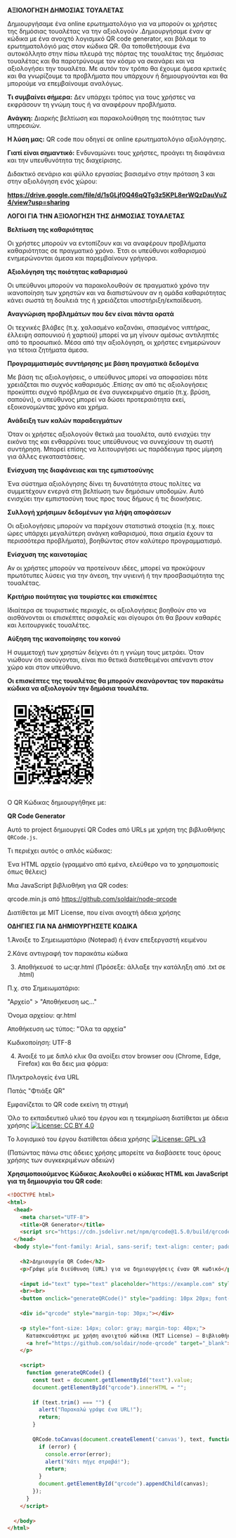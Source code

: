 **ΑΞΙΟΛΟΓΗΣΗ ΔΗΜΟΣΙΑΣ ΤΟΥΑΛΕΤΑΣ**

Δημιουργήσαμε ένα online ερωτηματολόγιο για να μπορούν οι χρήστες της δημόσιας τουαλέτας να την αξιολογούν .Δημιουργήσαμε έναν qr κώδικα με ένα ανοιχτό λογισμικό QR code generator, και βάλαμε το ερωτηματολόγιό μας στον κώδικα QR. Θα τοποθετήσουμε ένα αυτοκόλλητο στην πίσω πλευρά της πόρτας της τουαλέτας της δημόσιας τουαλέτας και θα παροτρύνουμε τον κόσμο να σκανάρει και να αξιολογήσει την τουαλέτα. Με αυτόν τον τρόπο θα έχουμε άμεσα κριτικές και θα γνωρίζουμε τα προβλήματα που υπάρχουν ή δημιουργούνται και θα μπορούμε να επεμβαίνουμε αναλόγως.

**Τι συμβαίνει σήμερα:** Δεν υπάρχει τρόπος για τους χρήστες να εκφράσουν τη γνώμη τους ή να αναφέρουν προβλήματα.

**Ανάγκη:** Διαρκής βελτίωση και παρακολούθηση της ποιότητας των υπηρεσιών.

**Η λύση μας:** QR code που οδηγεί σε online ερωτηματολόγιο αξιολόγησης.

**Γιατί είναι σημαντικό:** Ενδυναμώνει τους χρήστες, προάγει τη διαφάνεια και την υπευθυνότητα της διαχείρισης.

Διδακτικό σενάριο και φύλλο εργασίας βασισμένο στην πρόταση 3 και στην αξιολόγηση ενός χώρου:
   
**https://drive.google.com/file/d/1sGLjf0Q46qQTg3z5KPL8erWQzDauVuZ4/view?usp=sharing**



**ΛΟΓΟΙ ΓΙΑ ΤΗΝ ΑΞΙΟΛΟΓΗΣΗ ΤΗΣ ΔΗΜΟΣΙΑΣ ΤΟΥΑΛΕΤΑΣ**

**Βελτίωση της καθαριότητας**

Οι χρήστες μπορούν να εντοπίζουν και να αναφέρουν προβλήματα καθαριότητας σε πραγματικό χρόνο. Έτσι οι υπεύθυνοι καθαρισμού ενημερώνονται άμεσα και παρεμβαίνουν γρήγορα.

**Αξιολόγηση της ποιότητας καθαρισμού**

Οι υπεύθυνοι μπορούν να παρακολουθούν σε πραγματικό χρόνο την ικανοποίηση των χρηστών και να διαπιστώνουν αν η ομάδα καθαριότητας κάνει σωστά τη δουλειά της ή χρειάζεται υποστήριξη/εκπαίδευση.

**Αναγνώριση προβλημάτων που δεν είναι πάντα ορατά**

Οι τεχνικές βλάβες (π.χ. χαλασμένο καζανάκι, σπασμένος νιπτήρας, έλλειψη σαπουνιού ή χαρτιού) μπορεί να μη γίνουν αμέσως αντιληπτές από το προσωπικό. Μέσα από την αξιολόγηση, οι χρήστες ενημερώνουν για τέτοια ζητήματα άμεσα.

**Προγραμματισμός συντήρησης με βάση πραγματικά δεδομένα**

Με βάση τις αξιολογήσεις, ο υπεύθυνος μπορεί να αποφασίσει πότε χρειάζεται πιο συχνός καθαρισμός .Επίσης αν από τις αξιολογήσεις προκύπτει συχνό πρόβλημα σε ένα συγκεκριμένο σημείο (π.χ. βρύση, σαπούνι), ο υπεύθυνος μπορεί να δώσει προτεραιότητα εκεί, εξοικονομώντας χρόνο και χρήμα.

**Ανάδειξη των καλών παραδειγμάτων**

Όταν οι χρήστες αξιολογούν θετικά μια τουαλέτα, αυτό ενισχύει την εικόνα της και ενθαρρύνει τους υπεύθυνους να συνεχίσουν τη σωστή συντήρηση. Μπορεί επίσης να λειτουργήσει ως παράδειγμα προς μίμηση για άλλες εγκαταστάσεις.

**Ενίσχυση της διαφάνειας και της εμπιστοσύνης**

Ένα σύστημα αξιολόγησης δίνει τη δυνατότητα στους πολίτες να συμμετέχουν ενεργά στη βελτίωση των δημόσιων υποδομών. Αυτό ενισχύει την εμπιστοσύνη τους προς τους δήμους ή τις διοικήσεις.

**Συλλογή χρήσιμων δεδομένων για λήψη αποφάσεων**

Οι αξιολογήσεις μπορούν να παρέχουν στατιστικά στοιχεία (π.χ. ποιες ώρες υπάρχει μεγαλύτερη ανάγκη καθαρισμού, ποια σημεία έχουν τα περισσότερα προβλήματα), βοηθώντας στον καλύτερο προγραμματισμό.

**Ενίσχυση της καινοτομίας**

Αν οι χρήστες μπορούν να προτείνουν ιδέες, μπορεί να προκύψουν πρωτότυπες λύσεις για την άνεση, την υγιεινή ή την προσβασιμότητα της τουαλέτας.

**Κριτήριο ποιότητας για τουρίστες και επισκέπτες**

Ιδιαίτερα σε τουριστικές περιοχές, οι αξιολογήσεις βοηθούν στο να αισθάνονται οι επισκέπτες ασφαλείς και σίγουροι ότι θα βρουν καθαρές και λειτουργικές τουαλέτες.

**Αύξηση της ικανοποίησης του κοινού**

Η συμμετοχή των χρηστών δείχνει ότι η γνώμη τους μετράει. Όταν νιώθουν ότι ακούγονται, είναι πιο θετικά διατεθειμένοι απέναντι στον χώρο και στον υπεύθυνο.


**Οι επισκέπτες της τουαλέτας θα μπορούν σκανάροντας τον παρακάτω κώδικα να αξιολογούν την δημόσια τουαλέτα.**

![QR Code Example](https://github.com/2o-gym-chrys/UNBEATABLES/blob/main/3.%CE%91%CE%BE%CE%B9%CE%BF%CE%BB%CF%8C%CE%B3%CE%B7%CF%83%CE%B7%20_%20%CF%84%CE%B7%CF%82%20%CF%84%CE%BF%CF%85%CE%B1%CE%BB%CE%AD%CF%84%CE%B1%CF%82/A%CE%9E%CE%99%CE%9F%CE%9B%CE%9F%CE%93%CE%97%CE%A3%CE%97%20%CE%94%CE%97%CE%9C%CE%9F%CE%A3%CE%99%CE%91%CE%A3%20%CE%A4%CE%9F%CE%A5%CE%91%CE%9B%CE%95%CE%A4%CE%91%CE%A3.png?raw=true)



Ο QR Κώδικας δημιουργήθηκε με:

**QR Code Generator**

Αυτό το project δημιουργεί QR Codes από URLs με χρήση της βιβλιοθήκης `QRCode.js`.

Τι περιέχει αυτός ο απλός κώδικας:

Ένα HTML αρχείο (γραμμένο από εμένα, ελεύθερο να το χρησιμοποιείς όπως θέλεις)

Μια JavaScript βιβλιοθήκη για QR codes:

qrcode.min.js από https://github.com/soldair/node-qrcode

Διατίθεται με MIT License, που είναι ανοιχτή άδεια χρήσης


**ΟΔΗΓΙΕΣ ΓΙΑ ΝΑ ΔΗΜΙΟΥΡΓΗΣΕΤΕ ΚΩΔΙΚΑ**

1.Άνοιξε το Σημειωματάριο (Notepad) ή έναν επεξεργαστή κειμένου

2.Κάνε αντιγραφή τον παρακάτω κώδικα

3.  Αποθήκευσέ το ως:qr.html   (Πρόσεξε: άλλαξε την κατάληξη από .txt σε .html)

Π.χ. στο Σημειωματάριο:

"Αρχείο" > "Αποθήκευση ως..."

Όνομα αρχείου: qr.html

Αποθήκευση ως τύπος: "Όλα τα αρχεία"

Κωδικοποίηση: UTF-8

4. Άνοιξέ το με διπλό κλικ
Θα ανοίξει στον browser σου (Chrome, Edge, Firefox) και θα δεις μια φόρμα:

Πληκτρολογείς ένα URL

Πατάς "Φτιάξε QR"

Εμφανίζεται το QR code εκείνη τη στιγμή

Όλο το εκπαιδευτικό υλικό του έργου και η τεκμηρίωση διατίθεται με άδεια χρήσης 
[![License: CC BY 4.0](https://img.shields.io/badge/License-CC%20BY%204.0-lightgrey.svg)](https://creativecommons.org/licenses/by/4.0/)

Το λογισμικό του έργου διατίθεται άδεια χρήσης
[![License: GPL v3](https://img.shields.io/badge/License-GPLv3-blue.svg)](https://www.gnu.org/licenses/gpl-3.0)


(Πατώντας πάνω στις άδειες χρήσης μπορείτε να διαβάσετε τους όρους χρήσης των συγκεκριμένων αδειών)

**Χρησιμοποιούμενος Κώδικας**.**Ακολουθεί ο κώδικας HTML και JavaScript για τη δημιουργία του QR code:**


```html
<!DOCTYPE html>
<html>
  <head>
    <meta charset="UTF-8">
    <title>QR Generator</title>
    <script src="https://cdn.jsdelivr.net/npm/qrcode@1.5.0/build/qrcode.min.js"></script>
  </head>
  <body style="font-family: Arial, sans-serif; text-align: center; padding: 40px;">

    <h2>Δημιουργία QR Code</h2>
    <p>Γράψε μία διεύθυνση (URL) για να δημιουργήσεις έναν QR κωδικό</p>

    <input id="text" type="text" placeholder="https://example.com" style="width: 300px; padding: 10px;">
    <br><br>
    <button onclick="generateQRCode()" style="padding: 10px 20px; font-size: 16px;">Φτιάξε QR</button>

    <div id="qrcode" style="margin-top: 30px;"></div>

    <p style="font-size: 14px; color: gray; margin-top: 40px;">
      Κατασκευάστηκε με χρήση ανοιχτού κώδικα (MIT License) – Βιβλιοθήκη: 
      <a href="https://github.com/soldair/node-qrcode" target="_blank">QRCode.js</a>
    </p>

    <script>
      function generateQRCode() {
        const text = document.getElementById("text").value;
        document.getElementById("qrcode").innerHTML = "";

        if (text.trim() === "") {
          alert("Παρακαλώ γράψε ένα URL!");
          return;
        }

        QRCode.toCanvas(document.createElement('canvas'), text, function (error, canvas) {
          if (error) {
            console.error(error);
            alert("Κάτι πήγε στραβά!");
            return;
          }
          document.getElementById("qrcode").appendChild(canvas);
        });
      }
    </script>

  </body>
</html>




